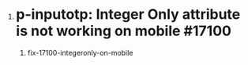 1. # p-inputotp: Integer Only attribute is not working on mobile #17100
	1. fix-17100-integeronly-on-mobile
